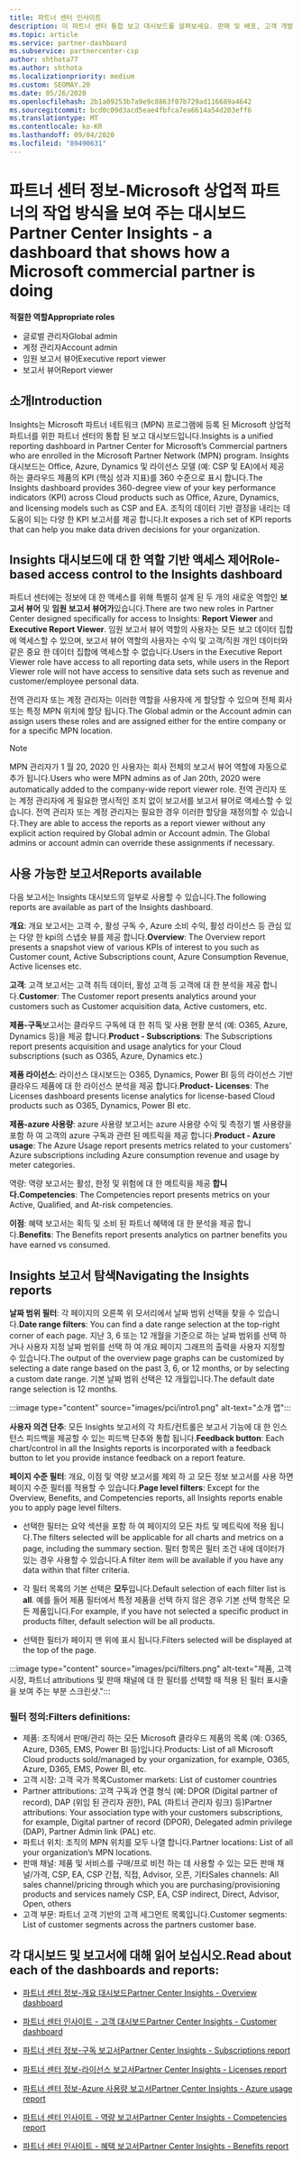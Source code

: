 ```yaml
---
title: 파트너 센터 인사이트
description: 이 파트너 센터 통합 보고 대시보드를 살펴보세요. 판매 및 배포, 고객 개발 등에 대 한 Kpi에서 수행 하는 방법을 확인 하세요.
ms.topic: article
ms.service: partner-dashboard
ms.subservice: partnercenter-csp
author: shthota77
ms.author: shthota
ms.localizationpriority: medium
ms.custom: SEOMAY.20
ms.date: 05/26/2020
ms.openlocfilehash: 2b1a09253b7a9e9c8863f07b729ad116689a4642
ms.sourcegitcommit: bcd0c09d3acd5eae4fbfca7ea6614a54d203eff6
ms.translationtype: MT
ms.contentlocale: ko-KR
ms.lasthandoff: 09/04/2020
ms.locfileid: "89490631"
---
```

# <a name="partner-center-insights---a-dashboard-that-shows-how-a-microsoft-commercial-partner-is-doing"></a><span data-ttu-id="a54fc-104">파트너 센터 정보-Microsoft 상업적 파트너의 작업 방식을 보여 주는 대시보드</span><span class="sxs-lookup"><span data-stu-id="a54fc-104">Partner Center Insights - a dashboard that shows how a Microsoft commercial partner is doing</span></span>

<span data-ttu-id="a54fc-105">**적절한 역할**</span><span class="sxs-lookup"><span data-stu-id="a54fc-105">**Appropriate roles**</span></span>
- <span data-ttu-id="a54fc-106">글로벌 관리자</span><span class="sxs-lookup"><span data-stu-id="a54fc-106">Global admin</span></span>
- <span data-ttu-id="a54fc-107">계정 관리자</span><span class="sxs-lookup"><span data-stu-id="a54fc-107">Account admin</span></span>
- <span data-ttu-id="a54fc-108">임원 보고서 뷰어</span><span class="sxs-lookup"><span data-stu-id="a54fc-108">Executive report viewer</span></span>
- <span data-ttu-id="a54fc-109">보고서 뷰어</span><span class="sxs-lookup"><span data-stu-id="a54fc-109">Report viewer</span></span>

## <a name="introduction"></a><span data-ttu-id="a54fc-110">소개</span><span class="sxs-lookup"><span data-stu-id="a54fc-110">Introduction</span></span>

<span data-ttu-id="a54fc-111">Insights는 Microsoft 파트너 네트워크 (MPN) 프로그램에 등록 된 Microsoft 상업적 파트너를 위한 파트너 센터의 통합 된 보고 대시보드입니다.</span><span class="sxs-lookup"><span data-stu-id="a54fc-111">Insights is a unified reporting dashboard in Partner Center for Microsoft’s Commercial partners who are enrolled in the Microsoft Partner Network (MPN) program.</span></span> <span data-ttu-id="a54fc-112">Insights 대시보드는 Office, Azure, Dynamics 및 라이선스 모델 (예: CSP 및 EA)에서 제공 하는 클라우드 제품의 KPI (핵심 성과 지표)를 360 수준으로 표시 합니다.</span><span class="sxs-lookup"><span data-stu-id="a54fc-112">The Insights dashboard provides 360-degree view of your key performance indicators (KPI) across Cloud products such as Office, Azure, Dynamics, and licensing models such as CSP and EA.</span></span> <span data-ttu-id="a54fc-113">조직의 데이터 기반 결정을 내리는 데 도움이 되는 다양 한 KPI 보고서를 제공 합니다.</span><span class="sxs-lookup"><span data-stu-id="a54fc-113">It exposes a rich set of KPI reports that can help you make data driven decisions for your organization.</span></span> 

## <a name="role-based-access-control-to-the-insights-dashboard"></a><span data-ttu-id="a54fc-114">Insights 대시보드에 대 한 역할 기반 액세스 제어</span><span class="sxs-lookup"><span data-stu-id="a54fc-114">Role-based access control to the Insights dashboard</span></span>

<span data-ttu-id="a54fc-115">파트너 센터에는 정보에 대 한 액세스를 위해 특별히 설계 된 두 개의 새로운 역할인 **보고서 뷰어** 및 **임원 보고서 뷰어가**있습니다.</span><span class="sxs-lookup"><span data-stu-id="a54fc-115">There are two new roles in Partner Center designed specifically for access to Insights: **Report Viewer** and **Executive Report Viewer**.</span></span> <span data-ttu-id="a54fc-116">임원 보고서 뷰어 역할의 사용자는 모든 보고 데이터 집합에 액세스할 수 있으며, 보고서 뷰어 역할의 사용자는 수익 및 고객/직원 개인 데이터와 같은 중요 한 데이터 집합에 액세스할 수 없습니다.</span><span class="sxs-lookup"><span data-stu-id="a54fc-116">Users in the Executive Report Viewer role have access to all reporting data sets, while users in the Report Viewer role will not have access to sensitive data sets such as revenue and customer/employee personal data.</span></span> 

<span data-ttu-id="a54fc-117">전역 관리자 또는 계정 관리자는 이러한 역할을 사용자에 게 할당할 수 있으며 전체 회사 또는 특정 MPN 위치에 할당 됩니다.</span><span class="sxs-lookup"><span data-stu-id="a54fc-117">The Global admin or the Account admin can assign users these roles and are assigned either for the entire company or for a specific MPN location.</span></span>  

>[!Note] 
><span data-ttu-id="a54fc-118">MPN 관리자가 1 월 20, 2020 인 사용자는 회사 전체의 보고서 뷰어 역할에 자동으로 추가 됩니다.</span><span class="sxs-lookup"><span data-stu-id="a54fc-118">Users who were MPN admins as of Jan 20th, 2020 were automatically added to the company-wide report viewer role.</span></span> <span data-ttu-id="a54fc-119">전역 관리자 또는 계정 관리자에 게 필요한 명시적인 조치 없이 보고서를 보고서 뷰어로 액세스할 수 있습니다. 전역 관리자 또는 계정 관리자는 필요한 경우 이러한 할당을 재정의할 수 있습니다.</span><span class="sxs-lookup"><span data-stu-id="a54fc-119">They are able to access the reports as a report viewer without any explicit action required by Global admin or Account admin. The Global admins or account admin can override these assignments if necessary.</span></span> 

## <a name="reports-available"></a><span data-ttu-id="a54fc-120">사용 가능한 보고서</span><span class="sxs-lookup"><span data-stu-id="a54fc-120">Reports available</span></span>

<span data-ttu-id="a54fc-121">다음 보고서는 Insights 대시보드의 일부로 사용할 수 있습니다.</span><span class="sxs-lookup"><span data-stu-id="a54fc-121">The following reports are available as part of the Insights dashboard.</span></span>

<span data-ttu-id="a54fc-122">**개요**: 개요 보고서는 고객 수, 활성 구독 수, Azure 소비 수익, 활성 라이선스 등 관심 있는 다양 한 kpi의 스냅숏 뷰를 제공 합니다.</span><span class="sxs-lookup"><span data-stu-id="a54fc-122">**Overview**: The Overview report presents a snapshot view of various KPIs of interest to you such as Customer count, Active Subscriptions count, Azure Consumption Revenue, Active licenses etc.</span></span>

<span data-ttu-id="a54fc-123">**고객**: 고객 보고서는 고객 취득 데이터, 활성 고객 등 고객에 대 한 분석을 제공 합니다.</span><span class="sxs-lookup"><span data-stu-id="a54fc-123">**Customer**: The Customer report presents analytics around your customers such as Customer acquisition data, Active customers, etc.</span></span>

<span data-ttu-id="a54fc-124">**제품-구독**보고서는 클라우드 구독에 대 한 취득 및 사용 현황 분석 (예: O365, Azure, Dynamics 등)을 제공 합니다.</span><span class="sxs-lookup"><span data-stu-id="a54fc-124">**Product - Subscriptions**: The Subscriptions report presents acquisition and usage analytics for your Cloud subscriptions (such as O365, Azure, Dynamics etc.)</span></span>

<span data-ttu-id="a54fc-125">**제품 라이선스**: 라이선스 대시보드는 O365, Dynamics, Power BI 등의 라이선스 기반 클라우드 제품에 대 한 라이선스 분석을 제공 합니다.</span><span class="sxs-lookup"><span data-stu-id="a54fc-125">**Product- Licenses**: The Licenses dashboard presents license analytics for license-based Cloud products such as O365, Dynamics, Power BI etc.</span></span>

<span data-ttu-id="a54fc-126">**제품-azure 사용량**: azure 사용량 보고서는 azure 사용량 수익 및 측정기 별 사용량을 포함 하 여 고객의 azure 구독과 관련 된 메트릭을 제공 합니다.</span><span class="sxs-lookup"><span data-stu-id="a54fc-126">**Product - Azure usage**: The Azure Usage report presents metrics related to your customers’ Azure subscriptions including Azure consumption revenue and usage by meter categories.</span></span>

<span data-ttu-id="a54fc-127">역량: 역량 보고서는 활성, 한정 및 위험에 대 한 메트릭을 제공 **합니다.**</span><span class="sxs-lookup"><span data-stu-id="a54fc-127">**Competencies**: The Competencies report presents metrics on your Active, Qualified, and At-risk competencies.</span></span>

<span data-ttu-id="a54fc-128">**이점**: 혜택 보고서는 획득 및 소비 된 파트너 혜택에 대 한 분석을 제공 합니다.</span><span class="sxs-lookup"><span data-stu-id="a54fc-128">**Benefits**: The Benefits report presents analytics on partner benefits you have earned vs consumed.</span></span>

## <a name="navigating-the-insights-reports"></a><span data-ttu-id="a54fc-129">Insights 보고서 탐색</span><span class="sxs-lookup"><span data-stu-id="a54fc-129">Navigating the Insights reports</span></span>

<span data-ttu-id="a54fc-130">**날짜 범위 필터**: 각 페이지의 오른쪽 위 모서리에서 날짜 범위 선택을 찾을 수 있습니다.</span><span class="sxs-lookup"><span data-stu-id="a54fc-130">**Date range filters**: You can find a date range selection at the top-right corner of each page.</span></span> <span data-ttu-id="a54fc-131">지난 3, 6 또는 12 개월을 기준으로 하는 날짜 범위를 선택 하거나 사용자 지정 날짜 범위를 선택 하 여 개요 페이지 그래프의 출력을 사용자 지정할 수 있습니다.</span><span class="sxs-lookup"><span data-stu-id="a54fc-131">The output of the overview page graphs can be customized by selecting a date range based on the past 3, 6, or 12 months, or by selecting a custom date range.</span></span> <span data-ttu-id="a54fc-132">기본 날짜 범위 선택은 12 개월입니다.</span><span class="sxs-lookup"><span data-stu-id="a54fc-132">The default date range selection is 12 months.</span></span> 

:::image type="content" source="images/pci/intro1.png" alt-text="소개 맵":::

<span data-ttu-id="a54fc-134">**사용자 의견 단추**: 모든 Insights 보고서의 각 차트/컨트롤은 보고서 기능에 대 한 인스턴스 피드백을 제공할 수 있는 피드백 단추와 통합 됩니다.</span><span class="sxs-lookup"><span data-stu-id="a54fc-134">**Feedback button**: Each chart/control in all the Insights reports is incorporated with a feedback button to let you provide instance feedback on a report feature.</span></span> 

 
<span data-ttu-id="a54fc-135">**페이지 수준 필터**: 개요, 이점 및 역량 보고서를 제외 하 고 모든 정보 보고서를 사용 하면 페이지 수준 필터를 적용할 수 있습니다.</span><span class="sxs-lookup"><span data-stu-id="a54fc-135">**Page level filters**: Except for the Overview, Benefits, and Competencies reports, all Insights reports enable you to apply page level filters.</span></span> 

- <span data-ttu-id="a54fc-136">선택한 필터는 요약 섹션을 포함 하 여 페이지의 모든 차트 및 메트릭에 적용 됩니다.</span><span class="sxs-lookup"><span data-stu-id="a54fc-136">The filters selected will be applicable for all charts and metrics on a page, including the summary section.</span></span> <span data-ttu-id="a54fc-137">필터 항목은 필터 조건 내에 데이터가 있는 경우 사용할 수 있습니다.</span><span class="sxs-lookup"><span data-stu-id="a54fc-137">A filter item will be available if you have any data within that filter criteria.</span></span> 

- <span data-ttu-id="a54fc-138">각 필터 목록의 기본 선택은 **모두**입니다.</span><span class="sxs-lookup"><span data-stu-id="a54fc-138">Default selection of each filter list is **all**.</span></span> <span data-ttu-id="a54fc-139">예를 들어 제품 필터에서 특정 제품을 선택 하지 않은 경우 기본 선택 항목은 모든 제품입니다.</span><span class="sxs-lookup"><span data-stu-id="a54fc-139">For example, if you have not selected a specific product in products filter, default selection will be all products.</span></span>

- <span data-ttu-id="a54fc-140">선택한 필터가 페이지 맨 위에 표시 됩니다.</span><span class="sxs-lookup"><span data-stu-id="a54fc-140">Filters selected will be displayed at the top of the page.</span></span> 

:::image type="content" source="images/pci/filters.png" alt-text="제품, 고객 시장, 파트너 attributions 및 판매 채널에 대 한 필터를 선택할 때 적용 된 필터 표시줄을 보여 주는 부분 스크린샷.":::

### <a name="filters-definitions"></a><span data-ttu-id="a54fc-142">필터 정의:</span><span class="sxs-lookup"><span data-stu-id="a54fc-142">Filters definitions:</span></span>

- <span data-ttu-id="a54fc-143">제품: 조직에서 판매/관리 하는 모든 Microsoft 클라우드 제품의 목록 (예: O365, Azure, D365, EMS, Power BI 등)입니다.</span><span class="sxs-lookup"><span data-stu-id="a54fc-143">Products: List of all Microsoft Cloud products sold/managed by your organization, for example,  O365, Azure, D365, EMS, Power BI, etc.</span></span>
- <span data-ttu-id="a54fc-144">고객 시장: 고객 국가 목록</span><span class="sxs-lookup"><span data-stu-id="a54fc-144">Customer markets: List of customer countries</span></span>
- <span data-ttu-id="a54fc-145">Partner attributions: 고객 구독과 연결 형식 (예: DPOR (Digital partner of record), DAP (위임 된 관리자 권한), PAL (파트너 관리자 링크) 등)</span><span class="sxs-lookup"><span data-stu-id="a54fc-145">Partner attributions: Your association type with your customers subscriptions, for example,  Digital partner of record (DPOR), Delegated admin privilege (DAP), Partner Admin link (PAL) etc.</span></span> 
- <span data-ttu-id="a54fc-146">파트너 위치: 조직의 MPN 위치를 모두 나열 합니다.</span><span class="sxs-lookup"><span data-stu-id="a54fc-146">Partner locations: List of all your organization’s MPN locations.</span></span>
- <span data-ttu-id="a54fc-147">판매 채널: 제품 및 서비스를 구매/프로 비전 하는 데 사용할 수 있는 모든 판매 채널/가격, CSP, EA, CSP 간접, 직접, Advisor, 오픈, 기타</span><span class="sxs-lookup"><span data-stu-id="a54fc-147">Sales channels: All sales channel/pricing through which you are purchasing/provisioning products and services namely CSP, EA, CSP indirect, Direct, Advisor, Open, others</span></span>
- <span data-ttu-id="a54fc-148">고객 부문: 파트너 고객 기반의 고객 세그먼트 목록입니다.</span><span class="sxs-lookup"><span data-stu-id="a54fc-148">Customer segments: List of customer segments across the partners customer base.</span></span>

## <a name="read-about-each-of-the-dashboards-and-reports"></a><span data-ttu-id="a54fc-149">각 대시보드 및 보고서에 대해 읽어 보십시오.</span><span class="sxs-lookup"><span data-stu-id="a54fc-149">Read about each of the dashboards and reports:</span></span>

- [<span data-ttu-id="a54fc-150">파트너 센터 정보-개요 대시보드</span><span class="sxs-lookup"><span data-stu-id="a54fc-150">Partner Center Insights - Overview dashboard</span></span>](pci-overview-report.md)

- [<span data-ttu-id="a54fc-151">파트너 센터 인사이트 - 고객 대시보드</span><span class="sxs-lookup"><span data-stu-id="a54fc-151">Partner Center Insights - Customer dashboard</span></span>](pci-customer-report.md)

- [<span data-ttu-id="a54fc-152">파트너 센터 정보-구독 보고서</span><span class="sxs-lookup"><span data-stu-id="a54fc-152">Partner Center Insights - Subscriptions report</span></span>](pci-product-subscriptions-report.md)

- [<span data-ttu-id="a54fc-153">파트너 센터 정보-라이선스 보고서</span><span class="sxs-lookup"><span data-stu-id="a54fc-153">Partner Center Insights - Licenses report</span></span>](pci-product-licenses-report.md)

- [<span data-ttu-id="a54fc-154">파트너 센터 정보-Azure 사용량 보고서</span><span class="sxs-lookup"><span data-stu-id="a54fc-154">Partner Center Insights - Azure usage report</span></span>](pci-azure-usage-report.md)

- [<span data-ttu-id="a54fc-155">파트너 센터 인사이트 - 역량 보고서</span><span class="sxs-lookup"><span data-stu-id="a54fc-155">Partner Center Insights - Competencies report</span></span>](pci-competencies-report.md)

- [<span data-ttu-id="a54fc-156">파트너 센터 인사이트 - 혜택 보고서</span><span class="sxs-lookup"><span data-stu-id="a54fc-156">Partner Center Insights - Benefits report</span></span>](pci-benefits-report.md)
